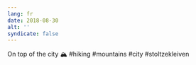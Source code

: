```yaml
---
lang: fr
date: 2018-08-30
alt: ''
syndicate: false
---
```


On top of the city 🏔 #hiking #mountains #city #stoltzekleiven
